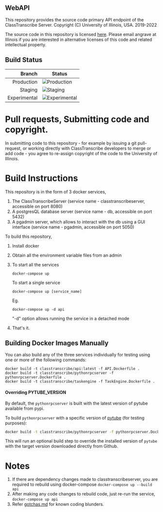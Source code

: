 ## WebAPI

This repository provides the source code primary API endpoint of the ClassTranscribe Server. Copyright (C) University of Illinois, USA. 2019-2022

The source code in this repository is licensed [here](https://github.com/classtranscribe/WebAPI/blob/staging/LICENSE). Please email angrave at Illinois if you are interested in alternative licenses of this code and related intellectual property.

## Build Status

| Branch | Status |
|-------:|--------|
| Production | ![Production](https://github.com/classtranscribe/WebAPI/actions/workflows/docker.yaml/badge.svg?event=push&branch=main) |
| Staging | ![Staging](https://github.com/classtranscribe/WebAPI/actions/workflows/docker.yaml/badge.svg?event=push&branch=staging) |
| Experimental | ![Experimental](https://github.com/classtranscribe/WebAPI/actions/workflows/docker.yaml/badge.svg?event=push&branch=expt) |

# Pull requests, Submitting code and copyright.

In submitting code to this repository  - for example by issuing a git pull-request, or working directly with ClassTranscribe developers to merge or add code - you agree to re-assign copyright of the code to the University of Illinois.

# Build Instructions

This repository is in the form of 3 docker services,
1. The ClassTranscribeServer (service name - classtranscribeserver, accessible on port 8080) 
2. A postgresQL database server (service name - db, accessible on port 5432)
3. A pgadmin server, which allows to interact with the db using a GUI interface (service name - pgadmin, accessible on port 5050)

To build this repository,
1. Install docker 
2. Obtain all the environment variable files from an admin
3. To start all the services
    ```
    docker-compose up
    ```
    
    To start a single service
    ```
    docker-compose up [service_name]
    ```
    Eg.
    ```
    docker-compose up -d api
    ```
    "-d" option allows running the service in a detached mode
   
 4. That's it.
 
 ## Building Docker Images Manually
 You can also build any of the three services individually for testing using one or more of the following commands:
 ```
 docker build -t classtranscribe/api:latest -f API.Dockerfile .
 docker build -t classtranscribe/pythonrpcserver -f pythonrpcserver.Dockerfile .
 docker build -t classtranscribe/taskengine -f TaskEngine.Dockerfile .
 ```
 
 #### Overriding PYTUBE_VERSION
 By default, the `pythonrpcserver` is built with the latest version of pytube available from pypi.
 
 To build `pythonrpcserver` with a specific version of [pytube](https://pypi.org/project/pytube/) (for testing purposes):
 ```bash
 docker build -t classtranscribe/pythonrpcserver -f pythonrpcserver.Dockerfile . --build-arg=PYTUBE_VERSION=12.1.0
 ```
 
 This will run an optional build step to override the installed version of `pytube` with the target version downloaded directly from Github.
 
# Notes
1. If there are dependency changes made to classtranscribeserver, you are required to rebuild using docker-compose
  ```docker-compose up --build api```
2. After making any code changes to rebuild code, just re-run the service,
  ```docker-compose up api```
3. Refer [gotchas.md](./gotchas.md) for known coding blunders.
    
